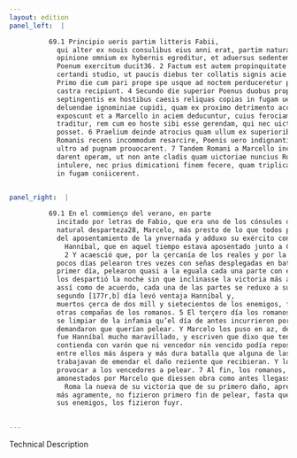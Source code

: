 ```yaml
---
layout: edition
panel_left:  |

          69.1 Principio ueris partim litteris Fabii,
            qui alter ex nouis consulibus eius anni erat, partim natura sua excitatus celerius
            opinione omnium ex hybernis egreditur, et aduersus sedentem eo tempore ad Cannusum
            Poenum exercitum ducit36. 2 Factum est autem propinquitate castrorum et
            certandi studio, ut paucis diebus ter collatis signis acie dimicarent. 3
            Primo die cum pari prope spe usque ad noctem perduceretur pugna et ad neutram [118r] partem uictoria inclinaret, utrique ueluti ex composito se in
            castra recipiunt. 4 Secundo die superior Poenus duobus prope milibus et
            septingentis ex hostibus caesis reliquas copias in fugam uertit. 5 Tertio die Romani
            deluendae ignominiae cupidi, quam ex proximo detrimento accaeperant, primi pugnam
            exposcunt et a Marcello in aciem deducuntur, cuius ferociam admiratus Hannibal dixisse
            traditur, rem cum eo hoste sibi esse gerendam, qui nec uictor nec uictus quiescere
            posset. 6 Praelium deinde atrocius quam ullum ex superioribus fuit nitentibus
            Romanis recens incommodum resarcire, Poenis uero indignantibus quod nuper uicti uictores
            ultro ad pugnam prouocarent. 7 Tandem Romani a Marcello increpiti monitique
            darent operam, ut non ante cladis quam uictoriae nuncius Romam ueniret, gradum acrius
            intulere, nec prius dimicationi finem fecere, quam triplicata prope illata clade hostem
            in fugam coniicerent.
        

panel_right:  |

          69.1 En el commienço del verano, en parte
            incitado por letras de Fabio, que era uno de los cónsules de aquel año, y en parte de su
            natural desparteza28, Marcelo, más presto de lo que todos pensavan, salió
            del aposentamiento de la ynvernada y adduxo su exército contra
              Hanníbal, que en aquel tiempo estava aposentado junto a Canusio.
              2 Y acaesció que, por la çercanía de los reales y por la gana de pelear, en
            pocos días pelearon tres vezes con señas desplegadas en batalla. 3 En el
            primer día, pelearon quasi a la eguala cada una parte con esperança de vencer, fasta que
            los despartió la noche sin que inclinasse la victoria más a los unos que a los otros, y,
            assí como de acuerdo, cada una de las partes se reduxo a su real. 4 El
            segundo [177r,b] día levó ventaja Hanníbal y,
            muertos çerca de dos mill y sietecientos de los enemigos, fizo bolver como fuyendo a las
            otras compañas de los romanos. 5 El terçero día los romanos, cobdiciosos de
            se limpiar de la infamia qu’el día de antes incurrieron por la quiebra recebida, primero
            demandaron que querían pelear. Y Marcelo los puso en az, de la qual ferocidad de Marcelo
            fue Hanníbal mucho maravillado, y escriven que dixo que tenía
            contienda con varón que ni vencedor nin vencido podía reposar. 6 Luego fue
            entre ellos más áspera y más dura batalla que alguna de las batallas. Ca los romanos se
            trabajavan de emendar el daño reziente que recibieran. Y los carthagineses estavan indignados que entonces los vencidos se adelantassen a
            provocar a los vencedores a pelear. 7 Al fin, los romanos, increpados y
            amonestados por Marcelo que diessen obra como antes llegasse a
              Roma la nueva de su victoria que de su primero daño, apretaron
            más agramente, no fizieron primero fin de pelear, fasta que, trasdoblada la pérdida de
            sus enemigos, los fizieron fuyr.
        

---
```


 Technical Description 